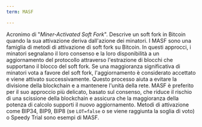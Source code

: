 ```yaml
---
term: MASF

---
```

Acronimo di "*Miner-Activated Soft Fork*". Descrive un soft fork in Bitcoin quando la sua attivazione deriva dall'azione dei minatori. I MASF sono una famiglia di metodi di attivazione di soft fork su Bitcoin. In questi approcci, i minatori segnalano il loro consenso e la loro disponibilità a un aggiornamento del protocollo attraverso l'estrazione di blocchi che supportano il blocco del soft fork. Se una maggioranza significativa di minatori vota a favore del soft fork, l'aggiornamento è considerato accettato e viene attivato successivamente. Questo processo aiuta a evitare la divisione della blockchain e a mantenere l'unità della rete. MASF è preferito per il suo approccio più delicato, basato sul consenso, che riduce il rischio di una scissione della blockchain e assicura che la maggioranza della potenza di calcolo supporti il nuovo aggiornamento. Metodi di attivazione come BIP34, BIP9, BIP8 (se `LOT=false` o se viene raggiunta la soglia di voto) o Speedy Trial sono esempi di MASF.